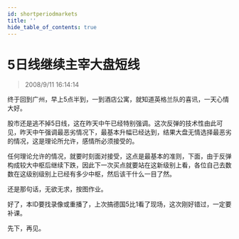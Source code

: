 ```yaml
---
id: shortperiodmarkets 
title: ''
hide_table_of_contents: true
---
```


# 5日线继续主宰大盘短线

> 2008/9/11 16:14:14

<div style={{color: '#CC0000', fontWeight: '500', fontSize: '18px'}}>

终于回到广州，早上5点半到，一到酒店公寓，就知道英格兰队的喜讯，一天心情大好。
</div>

<div style={{color: '#333300', fontWeight: '500', fontSize: '18px'}}>

股市还是逃不掉5日线，这在昨天中午已经特别强调。这次反弹的技术性由此可见，昨天中午强调最恶劣情况下，最基本升幅已经达到，结果大盘无情选择最恶劣的情况，这是理论所允许，感情所必须接受的。

 

任何理论允许的情况，就要时刻面对接受，这点是最基本的准则，下面，由于反弹构成较大中枢后继续下跌，因此下一次买点就要站在这新级别上看，各位自己去数数在这级别级别上已经有多少中枢，然后该干什么一目了然。

 

还是那句话，无欲无求，按图作业。

</div>

<div style={{color: '#CC0000', fontWeight: '500', fontSize: '18px'}}>

好了，本ID要找录像或重播了，上次搞德国5比1看了现场，这次刚好错过，一定要补课。

 

先下，再见。

</div>